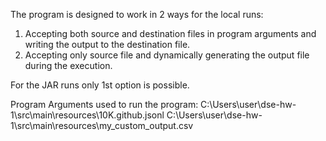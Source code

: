 The program is designed to work in 2 ways for the local runs:
1. Accepting both source and destination files in program arguments and writing the output to the destination file.
2. Accepting only source file and dynamically generating the output file during the execution.

For the JAR runs only 1st option is possible.

Program Arguments used to run the program:
C:\Users\user\dse-hw-1\src\main\resources\10K.github.jsonl
C:\Users\user\dse-hw-1\src\main\resources\my_custom_output.csv